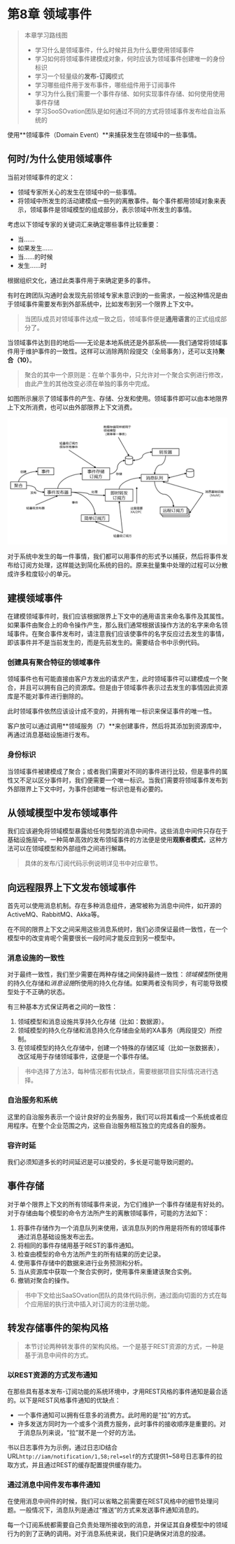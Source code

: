 # 第8章 领域事件

> 本章学习路线图
>
> - 学习什么是领域事件，什么时候并且为什么要使用领域事件
> - 学习如何将领域事件建模成对象，何时应该为领域事件创建唯一的身份标识
> - 学习一个轻量级的**发布-订阅**模式
> - 学习哪些组件用于发布事件，哪些组件用于订阅事件
> - 学习为什么我们需要一个事件存储、如何实现事件存储、如何使用使用事件存储
> - 学习SooSOvation团队是如何通过不同的方式将领域事件发布给自治系统的

使用**领域事件（Domain Event）**来捕获发生在领域中的一些事情。



## 何时/为什么使用领域事件

当前对领域事件的定义：

- 领域专家所关心的发生在领域中的一些事情。
- 将领域中所发生的活动建模成一些列的离散事件。每个事件都用领域对象来表示，领域事件是领域模型的组成部分，表示领域中所发生的事情。



考虑以下领域专家的关键词汇来确定哪些事件比较重要：

- 当……
- 如果发生……
- 当……的时候
- 发生……时

根据组织文化，通过此类事件用于来确定更多的事件。

有时在跨团队沟通时会发现先前领域专家未意识到的一些需求，一般这种情况是由于领域事件需要发布到外部系统中，比如发布到另一个限界上下文中。

> 当团队成员对领域事件达成一致之后，领域事件便是**通用语言**的正式组成部分了。



当领域事件达到目的地后——无论是本地系统还是外部系统——我们通常将领域事件用于维护事件的一致性。这样可以消除两阶段提交（全局事务），还可以支持**聚合（10）**。

> 聚合的其中一个原则是：在单个事务中，只允许对一个聚合实例进行修改，由此产生的其他改变必须在单独的事务中完成。

如图所示展示了领域事件的产生、存储、分发和使用。领域事件即可以由本地限界上下文所消费，也可以由外部限界上下文消费。

![image-20220331224827645](实现领域驱动设计08.assets/聚合创建并发布事件.png)

对于系统中发生的每一件事情，我们都可以用事件的形式予以捕获，然后将事件发布给订阅方处理，这样能达到简化系统的目的。原来批量集中处理的过程可以分散成许多粒度较小的单元。



## 建模领域事件

在建模领域事件时，我们应该根据限界上下文中的通用语言来命名事件及其属性。如果事件由聚合上的命令操作产生，那么我们通常根据该操作方法的名字来命名领域事件。在聚合事件发布时，请注意我们应该使事件的名字反应过去发生的事情，即该事件并不是当前发生的，而是先前发生的。需要结合书中示例代码。



### 创建具有聚合特征的领域事件

领域事件也有可能直接由客户方发出的请求产生，此时领域事件可以建模成一个聚合，并且可以拥有自己的资源库。但是由于领域事件表示过去发生的事情因此资源库是不能对事件进行删除的。

此时领域事件依然应该设计成不变的，并拥有唯一标识来保证事件的唯一性。

客户放可以通过调用**领域服务（7）**来创建事件，然后将其添加到资源库中，再通过消息基础设施进行发布。



### 身份标识

当领域事件被建模成了聚合；或者我们需要对不同的事件进行比较，但是事件的属性又不足以区分事件时，我们便需要一个唯一标识。当我们需要将领域事件发布到外部限界上下文中时，为事件创建唯一标识也是有必要的。



## 从领域模型中发布领域事件

我们应该避免将领域模型暴露给任何类型的消息中间件。这些消息中间件只存在于基础设施层中。一种简单高效的发布领域事件的方法便是使用**观察者模式**，这种方法可以在领域模型和外部组件之间进行解耦。

> 具体的发布/订阅代码示例说明详见书中对应章节。



##  向远程限界上下文发布领域事件

首先可以使用消息机制。存在多种消息组件，通常被称为消息中间件，如开源的ActiveMQ、RabbitMQ、Akka等。

在不同的限界上下文之间采用这些消息系统时，我们必须保证最终一致性，在一个模型中的改变肯呢个需要很长一段时间才能反应到另一模型中。



### 消息设施的一致性

对于最终一致性，我们至少需要在两种存储之间保持最终一致性：*领域模型*所使用的持久化存储和*消息设施*所使用的持久化存储。如果两者没有同步，有可能导致模型处于不正确的状态。

有三种基本方式保证两者之间的一致性：

1. 领域模型和消息设施共享持久化存储（比如：数据源）。
2. 领域模型的持久化存储和消息持久化存储由全局的XA事务（两段提交）所控制。
3. 在领域模型的持久化存储中，创建一个特殊的存储区域（比如一张数据表），改区域用于存储领域事件，这便是一个事件存储。

> 书中选择了方法3，每种情况都有优缺点，需要根据项目实际情况进行选择。



### 自治服务和系统

这里的自治服务表示一个设计良好的业务服务，我们可以将其看成一个系统或者应用程序。在整个企业范围之内，这些自治服务相互独立的完成各自的服务。



### 容许时延

我们必须知道多长的时间延迟是可以接受的，多长是可能导致问题的。



## 事件存储

对于单个限界上下文的所有领域事件来说，为它们维护一个事件存储是有好处的。对于存储由每个模型的命令方法所产生的离散领域事件，可能的方法如下：

1. 将事件存储作为一个消息队列来使用，该消息队列的作用是将所有的领域事件通过消息基础设施发布出去。
2. 将相同的事件存储用基于REST的事件通知。
3. 检查由模型的命令方法所产生的所有结果的历史记录。
4. 使用事件存储中的数据来进行业务预测和分析。
5. 当从资源库中获取一个聚合实例时，使用事件来重建该聚合实例。
6. 撤销对聚合的操作。

> 书中下文给出SaaSOvation团队的具体代码示例，通过面向切面的方式在每个应用层的执行流中插入对订阅方的注册功能。



## 转发存储事件的架构风格

> 本节讨论两种转发事件的架构风格。一个是基于REST资源的方式，一种是基于消息中间件的方式。



### 以REST资源的方式发布通知

在那些具有基本发布-订阅功能的系统环境中，才用REST风格的事件通知是最合适的。以下是REST风格事件通知的优缺点：

- 一个事件通知可以拥有任意多的消费方。此时用的是“拉”的方式。
- 许多发送方同时为一个或多个消费方服务，此时事件的接收顺序是重要的。对于消息队列来说，“拉”就不是一个好的方法。

书以日志事件为为示例，通过日志ID结合URL`http://iam/notification/1,58;rel=self`的方式提供1~58号日志事件的拉取方式，并且通过REST的缓存配置提供缓存能力。



### 通过消息中间件发布事件通知

在使用消息中间件的时候，我们可以省略之前需要在REST风格中的细节处理问题。一般情况下，消息队列是通过“推送”的方式来发送事件通知消息的。

每一个订阅系统都需要自己负责处理所接收到的消息，并保证其自身模型中的领域行为的到了正确的调用。对于消息系统来说，我们只是确保对消息的投递。



